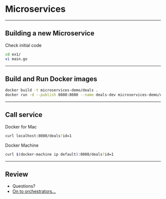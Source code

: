 # Microservices

---

## Building a new Microservice

Check initial code

```bash
cd ex1/
vi main.go
```

---

## Build and Run Docker images

```bash
docker build -t microservices-demo/deals .
docker run -d --publish 8080:8080 --name deals-dev microservices-demo/deals
```

---

## Call service

Docker for Mac

```bash
curl localhost:8080/deals?id=1
```

Docker Machine
```bash
curl $(docker-machine ip default):8080/deals?id=1
```

---

## Review

* Questions?
* [On to orchestrators...](../orchestrators/runsheet.md)
